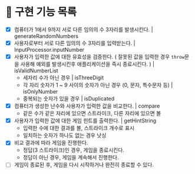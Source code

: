 # 📌 구현 기능 목록

- [x] 컴퓨터가 1에서 9까지 서로 다른 임의의 수 3자리를 발생시킨다. | generateRandomNumbers
- [x] 사용자로부터 서로 다른 임의의 수 3자리를 입력받는다. | InputProcessor.inputNumber
- [x] 사용자가 입력한 값에 대한 유효성을 검증한다. ( 잘못된 값을 입력한 경우 `throw`문을 사용해 예외를 발생시킨후 애플리케이션을 즉시 종료시킨다. ) | isValidNumberList
  - 세자리 수가 아닌 경우 | isThreeDigit
  - 각 자리 숫자가 1 ~ 9 사이의 숫자가 아닌 경우 (0, 문자, 특수문자 등) | isOnlyNumber
  - 중복되는 숫자가 있을 경우 | isDuplicated
- [x] 컴퓨터가 생성한 난수와 사용자가 입력한 값을 비교한다. | compare
  - 같은 수가 같은 자리에 있으면 스트라이크, 다른 자리에 있으면 볼
- [x] 사용자가 입력한 값에 대한 게임 힌트를 출력한다. | getHintString
  - 입력한 수에 대한 결과를 볼, 스트라이크 개수로 표시
  - 일치하는 숫자가 하나도 없는 경우 낫싱
- [x] 비교 결과에 따라 게임을 진행한다.
  - 정답(3 스트라이크)인 경우, 게임을 종료시킨다.
  - 정답이 아닌 경우, 게임을 계속해서 진행한다.
- [ ] 게임이 종료된 후, 게임을 다시 시작하거나 완전히 종료할 수 있다.
